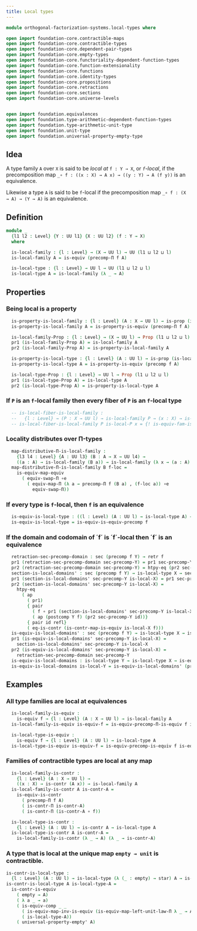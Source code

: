 ```yaml
---
title: Local types
---
```


```agda
module orthogonal-factorization-systems.local-types where

open import foundation-core.contractible-maps
open import foundation-core.contractible-types
open import foundation-core.dependent-pair-types
open import foundation-core.empty-types
open import foundation-core.functoriality-dependent-function-types
open import foundation-core.function-extensionality
open import foundation-core.functions
open import foundation-core.identity-types
open import foundation-core.propositions
open import foundation-core.retractions
open import foundation-core.sections
open import foundation-core.universe-levels


open import foundation.equivalences
open import foundation.type-arithmetic-dependent-function-types
open import foundation.type-arithmetic-unit-type
open import foundation.unit-type
open import foundation.universal-property-empty-type
```

## Idea

A type family `A` over `X` is said to be _local at_ `f : Y → X`,
or _`f`-local_, if the precomposition map
`_∘ f : ((x : X) → A x) → ((y : Y) → A (f y))`
is an equivalence.

Likewise a type `A` is said to be `f`-local if the precomposition map
`_∘ f : (X → A) → (Y → A)`
is an equivalence.

## Definition

```agda
module _
  {l1 l2 : Level} {Y : UU l1} {X : UU l2} (f : Y → X)
  where

  is-local-family : {l : Level} → (X → UU l) → UU (l1 ⊔ l2 ⊔ l)
  is-local-family A = is-equiv (precomp-Π f A)

  is-local-type : {l : Level} → UU l → UU (l1 ⊔ l2 ⊔ l)
  is-local-type A = is-local-family (λ _ → A)
```

## Properties

### Being local is a property

```agda
  is-property-is-local-family : {l : Level} (A : X → UU l) → is-prop (is-local-family A)
  is-property-is-local-family A = is-property-is-equiv (precomp-Π f A)

  is-local-family-Prop : {l : Level} → (X → UU l) → Prop (l1 ⊔ l2 ⊔ l)
  pr1 (is-local-family-Prop A) = is-local-family A
  pr2 (is-local-family-Prop A) = is-property-is-local-family A

  is-property-is-local-type : {l : Level} (A : UU l) → is-prop (is-local-type A)
  is-property-is-local-type A = is-property-is-equiv (precomp f A)

  is-local-type-Prop : {l : Level} → UU l → Prop (l1 ⊔ l2 ⊔ l)
  pr1 (is-local-type-Prop A) = is-local-type A
  pr2 (is-local-type-Prop A) = is-property-is-local-type A
```

### If `P` is an `f`-local family then every fiber of `P` is an `f`-local type

```agda
  -- is-local-fiber-is-local-family :
  --   {l : Level} → (P : X → UU l) → is-local-family P → (x : X) → is-local-type (P x)
  -- is-local-fiber-is-local-family P is-local-P x = {! is-equiv-fam-is-equiv  !}
```

### Locality distributes over Π-types

```agda
  map-distributive-Π-is-local-family :
    {l3 l4 : Level} {A : UU l3} (B : A → X → UU l4) →
    ((a : A) → is-local-family (B a)) → is-local-family (λ x → (a : A) → B a x)
  map-distributive-Π-is-local-family B f-loc =
    is-equiv-map-equiv
      ( equiv-swap-Π ∘e
        ( equiv-map-Π (λ a → precomp-Π f (B a) , (f-loc a)) ∘e
          equiv-swap-Π))
```

### If every type is `f`-local, then `f` is an equivalence

```agda
  is-equiv-is-local-type : ((l : Level) (A : UU l) → is-local-type A) → is-equiv f
  is-equiv-is-local-type = is-equiv-is-equiv-precomp f
```

### If the domain and codomain of ´f´ is ´f´-local then ´f´ is an equivalence

```agda
  retraction-sec-precomp-domain : sec (precomp f Y) → retr f
  pr1 (retraction-sec-precomp-domain sec-precomp-Y) = pr1 sec-precomp-Y id
  pr2 (retraction-sec-precomp-domain sec-precomp-Y) = htpy-eq (pr2 sec-precomp-Y id)
  section-is-local-domains' : sec (precomp f Y) → is-local-type X → sec f
  pr1 (section-is-local-domains' sec-precomp-Y is-local-X) = pr1 sec-precomp-Y id
  pr2 (section-is-local-domains' sec-precomp-Y is-local-X) =
    htpy-eq
      ( ap
        ( pr1)
        { pair
          ( f ∘ pr1 (section-is-local-domains' sec-precomp-Y is-local-X))
          ( ap (postcomp Y f) (pr2 sec-precomp-Y id))}
        { pair id refl}
        ( eq-is-contr (is-contr-map-is-equiv is-local-X f)))
  is-equiv-is-local-domains' : sec (precomp f Y) → is-local-type X → is-equiv f
  pr1 (is-equiv-is-local-domains' sec-precomp-Y is-local-X) =
    section-is-local-domains' sec-precomp-Y is-local-X
  pr2 (is-equiv-is-local-domains' sec-precomp-Y is-local-X) =
    retraction-sec-precomp-domain sec-precomp-Y
  is-equiv-is-local-domains : is-local-type Y → is-local-type X → is-equiv f
  is-equiv-is-local-domains is-local-Y = is-equiv-is-local-domains' (pr1 is-local-Y)
```


## Examples

### All type families are local at equivalences

```agda
  is-local-family-is-equiv :
    is-equiv f → {l : Level} (A : X → UU l) → is-local-family A
  is-local-family-is-equiv is-equiv-f = is-equiv-precomp-Π-is-equiv f is-equiv-f

  is-local-type-is-equiv :
    is-equiv f → {l : Level} (A : UU l) → is-local-type A
  is-local-type-is-equiv is-equiv-f = is-equiv-precomp-is-equiv f is-equiv-f
```

### Families of contractible types are local at any map

```agda
  is-local-family-is-contr :
    {l : Level} (A : X → UU l) →
    ((x : X) → is-contr (A x)) → is-local-family A
  is-local-family-is-contr A is-contr-A =
    is-equiv-is-contr
      ( precomp-Π f A)
      ( is-contr-Π is-contr-A)
      ( is-contr-Π (is-contr-A ∘ f))

  is-local-type-is-contr :
    {l : Level} (A : UU l) → is-contr A → is-local-type A
  is-local-type-is-contr A is-contr-A =
    is-local-family-is-contr (λ _ → A) (λ _ → is-contr-A)
```

### A type that is local at the unique map `empty → unit` is contractible.

```agda
is-contr-is-local-type :
  {l : Level} (A : UU l) → is-local-type (λ (_ : empty) → star) A → is-contr A
is-contr-is-local-type A is-local-type-A =
  is-contr-is-equiv
    ( empty → A)
    ( λ a _ → a)
    ( is-equiv-comp _ _
      ( is-equiv-map-inv-is-equiv (is-equiv-map-left-unit-law-Π λ _ → A))
      ( is-local-type-A))
    ( universal-property-empty' A)
```
